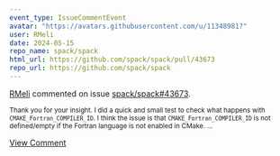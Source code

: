 ```yaml
---
event_type: IssueCommentEvent
avatar: "https://avatars.githubusercontent.com/u/11348981?"
user: RMeli
date: 2024-05-15
repo_name: spack/spack
html_url: https://github.com/spack/spack/pull/43673
repo_url: https://github.com/spack/spack
---
```


<a href='https://github.com/RMeli' target='_blank'>RMeli</a> commented on issue <a href='https://github.com/spack/spack/pull/43673' target='_blank'>spack/spack#43673</a>.

<small>Thank you for your insight. I did a quick and small test to check what happens with `CMAKE_Fortran_COMPILER_ID`. I think the issue is that `CMAKE_Fortran_COMPILER_ID` is not defined/empty if the Fortran language is not enabled in CMake....</small>

<a href='https://github.com/spack/spack/pull/43673' target='_blank'>View Comment</a>